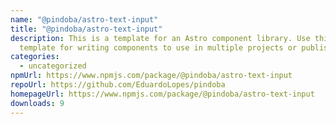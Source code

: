 ```yaml
---
name: "@pindoba/astro-text-input"
title: "@pindoba/astro-text-input"
description: This is a template for an Astro component library. Use this
  template for writing components to use in multiple projects or publish to NPM.
categories:
  - uncategorized
npmUrl: https://www.npmjs.com/package/@pindoba/astro-text-input
repoUrl: https://github.com/EduardoLopes/pindoba
homepageUrl: https://www.npmjs.com/package/@pindoba/astro-text-input
downloads: 9
---
```

